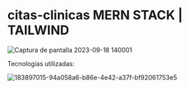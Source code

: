 # citas-clinicas MERN STACK | TAILWIND
![Captura de pantalla 2023-09-18 140001](https://github.com/J4CK-M-H/citas-clinicas/assets/107339262/6beefbaa-700d-412c-8cd1-076e0303cd70)

Tecnologias utilizadas: 

![183897015-94a058a6-b86e-4e42-a37f-bf92061753e5](https://github.com/J4CK-M-H/citas-clinicas/assets/107339262/af8b1139-1a08-4a78-aa6a-7df1ba1b3d07)

